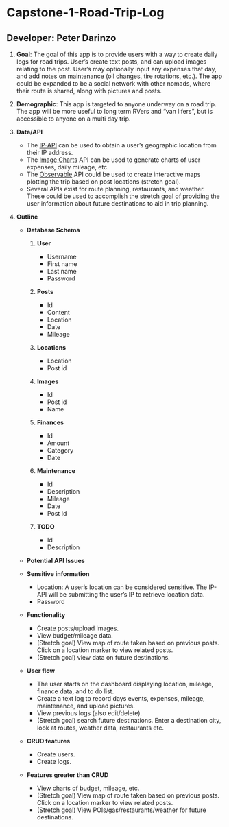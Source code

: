 # Capstone-1-Road-Trip-Log

## Developer: Peter Darinzo

1. **Goal**: The goal of this app is to provide users with a way to create daily logs for road trips. User’s create text posts, and can upload images relating to the post. User’s may optionally input any expenses that day, and add notes on maintenance (oil changes, tire rotations, etc.). The app could be expanded to be a social network with other nomads, where their route is shared, along with pictures and posts. 

2. **Demographic**: This app is targeted to anyone underway on a road trip. The app will be more useful to long term RVers and “van lifers”, but is accessible to anyone on a multi day trip. 

3. **Data/API**
   - The [IP-API](https://ip-api.com/docs/api:json) can be used to obtain a user’s geographic location from their IP address.
   - The [Image Charts](https://documentation.image-charts.com/) API can be used to generate charts of user expenses, daily mileage, etc.
   - The [Observable](https://github.com/d3/d3/blob/main/API.md) API could be used to create interactive maps plotting the trip based on post locations  (stretch goal).
   - Several APIs exist for route planning, restaurants, and weather. These could be used to accomplish the stretch goal of providing the user information about future destinations to aid in trip planning.

4. **Outline**
   - **Database Schema**
   
      1. **User**
         - Username
         - First name
         - Last name
         - Password
         
      2. **Posts**
         - Id
         - Content
         - Location
         - Date
         - Mileage
         
      3. **Locations**
         - Location
         - Post id
         
      4. **Images**
         - Id
         - Post id 
         - Name
         
      5. **Finances**
         - Id
         - Amount
         - Category
         - Date
         
      6. **Maintenance**
         - Id
         - Description
         - Mileage
         - Date
         - Post Id
         
      7. **TODO**
         - Id
         - Description

   - **Potential API Issues**

   - **Sensitive information**
      - Location: A user’s location can be considered sensitive. The IP-API will be submitting the user’s IP to retrieve location data. 
      - Password

   - **Functionality**
      - Create posts/upload images.
      - View budget/mileage data.
      - (Stretch goal) View map of route taken based on previous posts. Click on a location marker to view related posts. 
      - (Stretch goal) view data on future destinations.

   - **User flow**
      - The user starts on the dashboard displaying location, mileage, finance data, and to do list.
      - Create a text log to record days events, expenses, mileage, maintenance, and upload pictures.
      - View previous logs (also edit/delete).
      - (Stretch goal) search future destinations. Enter a destination city, look at routes, weather data, restaurants etc.  

   - **CRUD features**
      - Create users.
      - Create logs.

   - **Features greater than CRUD**
      - View charts of budget, mileage, etc.
      - (Stretch goal) View map of route taken based on previous posts. Click on a location marker to view related posts. 
      - (Stretch goal) View POIs/gas/restaurants/weather for future destinations.

